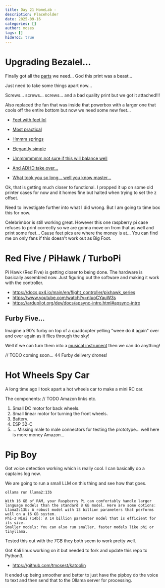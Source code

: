 ```yaml
---
title: Day 21 HomeLab - 
description: Placeholder
date: 2025-09-16
categories: []
author: moses
tags: []
hideToc: true
---
```


# Upgrading Bezalel... 

Finally got all the [parts](https://www.thingiverse.com/thing:4975346) we need... God this print was a beast... 

Just need to take some things apart now...

Screws... screws... screws... and a bad quality print but we got it attached!!!

Also replaced the fan that was inside that powerbox with a larger one that cools off the entire bottom but now we need some new feet...

- [Feet with feet lol](https://www.thingiverse.com/thing:5538153)
- [Most practical](https://www.thingiverse.com/thing:6672580)
- [Hmmm springs](https://www.thingiverse.com/thing:3660131)
- [Elegantly simple](https://www.thingiverse.com/thing:5160624)
- [Ummmmmmm not sure if this will balance well](https://www.thingiverse.com/thing:3856997)
- [And ADHD take over...](https://www.thingiverse.com/thing:3542205)

- [What took you so long... well you know master...](https://youtu.be/_ADoDPp7NP0?si=YNWgrtCsirHIfN_V&t=99)

Ok, that is getting much closer to functional. I propped it up on some old printer cases for now and it homes fine but halted when trying to set the z offset. 

Need to investigate further into what I did wrong.
But I am going to time box this for now.

Celebrimbor is still working great. However this one raspberry pi case refuses to print correctly so we are gonna move on from that as well and print some feet...
Cause feet pics are where the money is at... You can find me on only fans if this doesn't work out as Big Foot.

# Red Five / PiHawk / TurboPi

Pi Hawk (Red Five) is getting closer to being done. The hardware is basically assembled now. Just figuring out the software and making it work with the controller.

- https://docs.px4.io/main/en/flight_controller/pixhawk_series
- https://www.youtube.com/watch?v=nIuoCYauW3s
- https://ardupilot.org/dev/docs/apsync-intro.html#apsync-intro

## Furby Five...

Imagine a 90's furby on top of a quadcopter yelling "weee do it again" over and over again as it flies through the sky!

Well if we can turn them into a [musical instrument](https://www.youtube.com/watch?v=GYLBjScgb7o) then we can do anything!

// TODO coming soon... 44 Furby delivery drones!

# Hot Wheels Spy Car

A long time ago I took apart a hot wheels car to make a mini RC car. 

The components: // TODO Amazon links etc.

1. Small DC motor for back wheels.
2. Small linear motor for turning the front wheels.
3. Battery.
4. ESP 32-C
5. ... Missing male to male connectors for testing the prototype... well here is more money Amazon...

# Pip Boy 

Got voice detection working which is really cool. I can basically do a captains log now.

We are going to run a small LLM on this thing and see how that goes.

`ollama run llama2:13b`

```
With 16 GB of RAM, your Raspberry Pi can comfortably handle larger language models than the standard 8 GB model. Here are some options: 
Llama2:13b: A robust model with 13 billion parameters that performs well on a 16 GB system.
Phi-3 Mini (14b): A 14 billion parameter model that is efficient for its size.
Smaller models: You can also run smaller, faster models like phi or tinyllama. 
```

Tested this out with the 7GB they both seem to work pretty well. 

Got Kali linux working on it but needed to fork and update this repo to Python3.

- https://github.com/tmosest/katoolin

It ended up being smoother and better to just have the pipboy do the voice to text and then send that to the Ollama server for processing.
